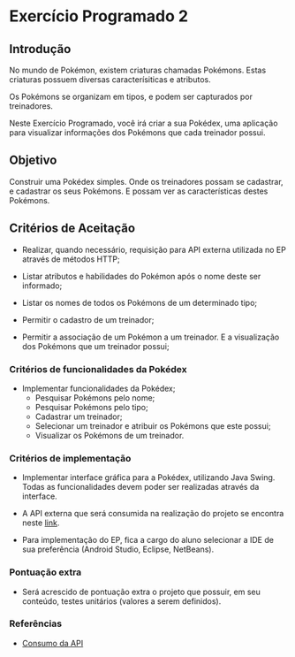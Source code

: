 # Exercício Programado 2

## Introdução

No mundo de Pokémon, existem criaturas chamadas Pokémons. Estas criaturas possuem
diversas caracterísiticas e atributos.

Os Pokémons se organizam em tipos, e podem ser capturados por treinadores.

Neste Exercício Programado, você irá criar a sua Pokédex, uma aplicação para
visualizar informações dos Pokémons que cada treinador possui.

## Objetivo

Construir uma Pokédex simples. Onde os treinadores possam se cadastrar,
e cadastrar os seus Pokémons. E possam ver as características destes Pokémons.

## Critérios de Aceitação

* Realizar, quando necessário, requisição para API externa utilizada no EP através de métodos HTTP;

* Listar atributos e habilidades do Pokémon após o nome deste ser informado;

* Listar os nomes de todos os Pokémons de um determinado tipo;

* Permitir o cadastro de um treinador;

* Permitir a associação de um Pokémon a um treinador. E a visualização dos Pokémons que um treinador possui;


### Critérios de funcionalidades da Pokédex

* Implementar funcionalidades da Pokédex;
    * Pesquisar Pokémons pelo nome;
    * Pesquisar Pokémons pelo tipo;
    * Cadastrar um treinador;
    * Selecionar um treinador e atribuir os Pokémons que este possui;
    * Visualizar os Pokémons de um treinador.

### Critérios de implementação

* Implementar interface gráfica para a Pokédex, utilizando Java Swing. Todas as
funcionalidades devem poder ser realizadas através da interface.

* A API externa que será consumida na realização do projeto se encontra neste [link](https://pokeapi.co/api/v2/).

* Para implementação do EP, fica a cargo do aluno selecionar a IDE de sua preferência (Android Studio, Eclipse, NetBeans). 

### Pontuação extra

* Será acrescido de pontuação extra o projeto que possuir, em seu conteúdo, testes unitários (valores a serem definidos).

### Referências

* [Consumo da API](https://square.github.io/retrofit/)